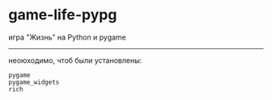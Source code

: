 # game-life-pypg
игра "Жизнь" на Python и pygame

----

неоюходимо, чтоб были установлены:
```
pygame
pygame_widgets
rich
```



